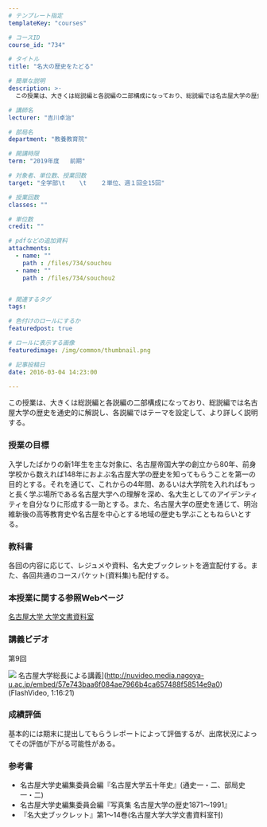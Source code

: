 ```yaml
---
# テンプレート指定
templateKey: "courses"

# コースID
course_id: "734"

# タイトル
title: "名大の歴史をたどる"

# 簡単な説明
description: >-
  この授業は、大きくは総説編と各説編の二部構成になっており、総説編では名古屋大学の歴史を通史的に解説し、各説編ではテーマを設定して、より詳しく説明する。...

# 講師名
lecturer: "吉川卓治"

# 部局名
department: "教養教育院"

# 開講時限
term: "2019年度	前期"

# 対象者、単位数、授業回数
target: "全学部\t    \t    ２単位、週１回全15回"

# 授業回数
classes: ""

# 単位数
credit: ""

# pdfなどの追加資料
attachments: 
  - name: "" 
    path : /files/734/souchou
  - name: "" 
    path : /files/734/souchou2


# 関連するタグ
tags:

# 色付けのロールにするか
featuredpost: true

# ロールに表示する画像
featuredimage: /img/common/thumbnail.png

# 記事投稿日
date: 2016-03-04 14:23:00

---
```

この授業は、大きくは総説編と各説編の二部構成になっており、総説編では名古屋大学の歴史を通史的に解説し、各説編ではテーマを設定して、より詳しく説明する。


  
### 授業の目標  
入学したばかりの新1年生を主な対象に、名古屋帝国大学の創立から80年、前身学校から数えれば148年におよぶ名古屋大学の歴史を知ってもらうことを第一の目的とする。それを通じて、これからの4年間、あるいは大学院を入れればもっと長く学ぶ場所である名古屋大学への理解を深め、名大生としてのアイデンティティを自分なりに形成する一助とする。また、名古屋大学の歴史を通じて、明治維新後の高等教育史や名古屋を中心とする地域の歴史も学ぶこともねらいとする。  
### 教科書  
各回の内容に応じて、レジュメや資料、名大史ブックレットを適宜配付する。また、各回共通のコースパケット(資料集)も配付する。  
### 本授業に関する参照Webページ  
[名古屋大学 大学文書資料室](http://nua.jimu.nagoya-u.ac.jp/)

### 講義ビデオ

第9回


![](/files/734/souchou2) 名古屋大学総長による講義](http://nuvideo.media.nagoya-u.ac.jp/embed/57e743baa6f084ae7966b4ca657488f58514e9a0) (FlashVideo, 1:16:21)

  
### 成績評価  
基本的には期末に提出してもらうレポートによって評価するが、出席状況によってその評価が下がる可能性がある。
  
### 参考書  
  
* 名古屋大学史編集委員会編『名古屋大学五十年史』(通史一・二、部局史一・二)  
* 名古屋大学史編集委員会編『写真集 名古屋大学の歴史1871～1991』  
* 『名大史ブックレット』第1～14巻(名古屋大学大学文書資料室刊)